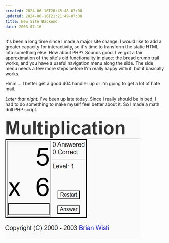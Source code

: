 ```yaml
---
created: 2024-06-16T20:45:48-07:00
updated: 2024-06-16T21:21:49-07:00
title: New Site Backend
date: 2003-07-16
---
```


It's been a long time since I made a major site change. I would like to add a greater capacity for interactivity, so it's time to transform the static HTML into something else. How about PHP? Sounds good. I've got a fair approximation of the site's old functionality in place: the bread crumb trail works, and you have a useful navigation menu along the side. The side menu needs a few more steps before I'm really happy with it, but it basically works.

Hmm ... I better get a good 404 handler up or I'm going to get a lot of hate mail.

*Later that night:* I've been up late today. Since I really should be in bed, I had to do something to make myself feel better about it. So I made a math drill PHP script.

![simple multiplication math drill](../../../attachments/Pasted%20image%2020240616204635.png)
